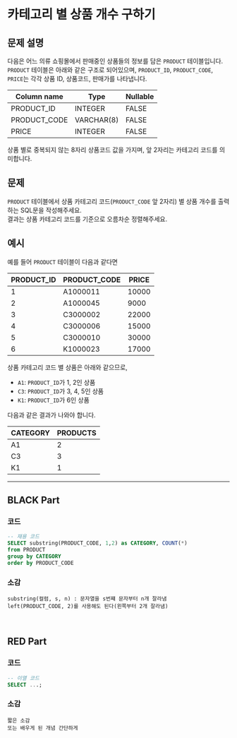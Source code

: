 # 카테고리 별 상품 개수 구하기

## 문제 설명
다음은 어느 의류 쇼핑몰에서 판매중인 상품들의 정보를 담은 `PRODUCT` 테이블입니다.  
`PRODUCT` 테이블은 아래와 같은 구조로 되어있으며, `PRODUCT_ID`, `PRODUCT_CODE`, `PRICE`는 각각 상품 ID, 상품코드, 판매가를 나타냅니다.

| Column name   | Type        | Nullable |
|---------------|-------------|----------|
| PRODUCT_ID    | INTEGER     | FALSE    |
| PRODUCT_CODE  | VARCHAR(8)  | FALSE    |
| PRICE         | INTEGER     | FALSE    |

상품 별로 중복되지 않는 8자리 상품코드 값을 가지며, 앞 2자리는 카테고리 코드를 의미합니다.

## 문제
`PRODUCT` 테이블에서 상품 카테고리 코드(`PRODUCT_CODE` 앞 2자리) 별 상품 개수를 출력하는 SQL문을 작성해주세요.  
결과는 상품 카테고리 코드를 기준으로 오름차순 정렬해주세요.

## 예시
예를 들어 `PRODUCT` 테이블이 다음과 같다면

| PRODUCT_ID | PRODUCT_CODE | PRICE |
|------------|--------------|-------|
| 1          | A1000011     | 10000 |
| 2          | A1000045     | 9000  |
| 3          | C3000002     | 22000 |
| 4          | C3000006     | 15000 |
| 5          | C3000010     | 30000 |
| 6          | K1000023     | 17000 |

상품 카테고리 코드 별 상품은 아래와 같으므로,
- `A1`: `PRODUCT_ID`가 1, 2인 상품
- `C3`: `PRODUCT_ID`가 3, 4, 5인 상품
- `K1`: `PRODUCT_ID`가 6인 상품

다음과 같은 결과가 나와야 합니다.

| CATEGORY | PRODUCTS |
|----------|----------|
| A1       | 2        |
| C3       | 3        |
| K1       | 1        |


---

## BLACK Part

### 코드
```sql
-- 재용 코드
SELECT substring(PRODUCT_CODE, 1,2) as CATEGORY, COUNT(*)
from PRODUCT
group by CATEGORY
order by PRODUCT_CODE
```
### 소감
```plaintext
substring(컬럼, s, n) : 문자열을 s번쨰 문자부터 n개 잘라냄
left(PRODUCT_CODE, 2)를 사용해도 된다(왼쪽부터 2개 잘라냄)
```

<br/>


## RED Part

### 코드
```sql
-- 이열 코드
SELECT ...;
```
### 소감
```plaintext
짧은 소감
또는 배우게 된 개념 간단하게
```
